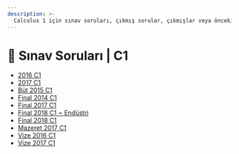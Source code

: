 ```yaml
---
description: >-
  Calculus 1 için sınav soruları, çıkmış sorular, çıkmışlar veya önceki senelerde çıkan sorular
---
```


# 📃 Sınav Soruları \| C1

<!--YPackage.YGitbookIntegration-tarafından-otomatik-oluşturulmuştur-->

- [2016 C1](2016%20C1.pdf)
- [2017 C1](2017%20C1.pdf)
- [Büt 2015 C1](B%C3%BCt%202015%20C1.pdf)
- [Final 2014 C1](Final%202014%20C1.pdf)
- [Final 2017 C1](Final%202017%20C1.pdf)
- [Final 2018 C1 ~ Endüstri](Final%202018%20C1%20~%20End%C3%BCstri.pdf)
- [Final 2018 C1](Final%202018%20C1.pdf)
- [Mazeret 2017 C1](Mazeret%202017%20C1.pdf)
- [Vize 2016 C1](Vize%202016%20C1.pdf)
- [Vize 2017 C1](Vize%202017%20C1.pdf)

<!--YPackage.YGitbookIntegration-tarafından-otomatik-oluşturulmuştur-->
